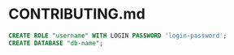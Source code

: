 # CONTRIBUTING.md

```sql
CREATE ROLE "username" WITH LOGIN PASSWORD 'login-password';
CREATE DATABASE "db-name";
```
